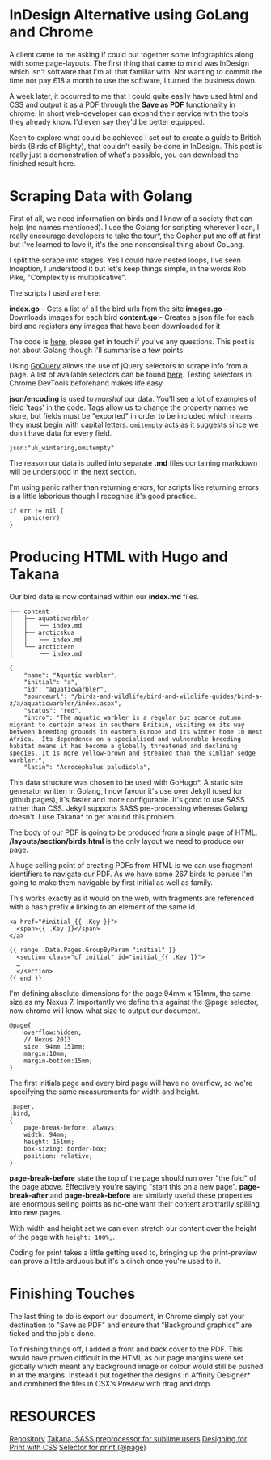 # InDesign Alternative using GoLang and Chrome

A client came to me asking if could put together some Infographics along with some page-layouts. The first thing that came to mind was InDesign which isn't software that I'm all that familiar with. Not wanting to commit the time nor pay £18 a month to use the software, I turned the business down.

A week later, it occurred to me that I could quite easily have used html and CSS and output it as a PDF through the __Save as PDF__ functionality in chrome. In short web-developer can expand their service with the tools they already know. I'd even say they'd be better equipped.

Keen to explore what could be achieved I set out to create a guide to British birds (Birds of Blighty), that couldn't easily be done in InDesign. This post is really just a demonstration of what's possible, you can download the finished result here.

# Scraping Data with Golang

First of all, we need information on birds and I know of a society that can help (no names mentioned). I use the Golang for scripting wherever I can, I really encourage developers to take the tour*, the Gopher put me off at first but I've learned to love it, it's the one nonsensical thing about GoLang.

I split the scrape into stages. Yes I could have nested loops, I've seen Inception, I understood it but let's keep things simple, in the words Rob Pike, "Complexity is multiplicative".

The scripts I used are here:

__index.go__ - Gets a list of all the bird urls from the site
__images.go__ - Downloads images for each bird
__content.go__ - Creates a json file for each bird and registers any images that have been downloaded for it

The code is [here](https://github.com/robstarbuck/birds-of-blighty-scrape), please get in touch if you've any questions. This post is not about Golang though I'll summarise a few points:

Using [GoQuery](https://github.com/PuerkitoBio/goquery) allows the use of jQuery selectors to scrape info from a page. A list of available selectors can be found [here](https://github.com/andybalholm/cascadia/blob/master/selector_test.go). Testing selectors in Chrome DevTools beforehand makes life easy.

<!-- TODO Image of chrome dev tools -->

__json/encoding__ is used to _marshal_ our data. You'll see a lot of examples of field 'tags' in the code. Tags allow us to change the property names we store, but fields must be "exported" in order to be included which means they must begin with capital letters. `omitempty` acts as it suggests since we don't have data for every field.

`json:"uk_wintering,omitempty"`

The reason our data is pulled into separate __.md__ files containing markdown will be understood in the next section.

I'm using panic rather than returning errors, for scripts like returning errors is a little laborious though I recognise it's good practice. 

    if err != nil {
        panic(err)
    }


# Producing HTML with Hugo and Takana

Our bird data is now contained within our __index.md__ files.

    ├── content
    │   ├── aquaticwarbler
    │   │   └── index.md
    │   ├── arcticskua
    │   │   └── index.md
    │   └── arctictern
    │       └── index.md

    {
        "name": "Aquatic warbler",
        "initial": "a",
        "id": "aquaticwarbler",
        "sourceurl": "/birds-and-wildlife/bird-and-wildlife-guides/bird-a-z/a/aquaticwarbler/index.aspx",
        "status": "red",
        "intro": "The aquatic warbler is a regular but scarce autumn migrant to certain areas in southern Britain, visiting on its way between breeding grounds in eastern Europe and its winter home in West Africa.  Its dependence on a specialised and vulnerable breeding habitat means it has become a globally threatened and declining species. It is more yellow-brown and streaked than the simliar sedge warbler.",
        "latin": "Acrocephalus paludicola",

This data structure was chosen to be used with GoHugo*. A static site generator written in Golang, I now favour it's use over Jekyll (used for github pages), it's faster and more configurable. It's good to use SASS rather than CSS. Jekyll supports SASS pre-processing whereas Golang doesn't. I use Takana* to get around this problem.

The body of our PDF is going to be produced from a single page of HTML. __/layouts/section/birds.html__ is the only layout we need to produce our page.

A huge selling point of creating PDFs from HTML is we can use fragment identifiers to navigate our PDF. As we have some 267 birds to peruse I'm going to make them navigable by first initial as well as family.

This works exactly as it would on the web, with fragments are referenced with a hash prefix `#` linking to an element of the same id.

    <a href="#initial_{{ .Key }}">
      <span>{{ .Key }}</span>
    </a>

    {{ range .Data.Pages.GroupByParam "initial" }}
      <section class="cf initial" id="initial_{{ .Key }}">
      …
      </section>
    {{ end }}

I'm defining absolute dimensions for the page 94mm x 151mm, the same size as my Nexus 7. Importantly we define this against the @page selector, now chrome will know what size to output our document.

    @page{
        overflow:hidden;
        // Nexus 2013
        size: 94mm 151mm;
        margin:10mm;
        margin-bottom:15mm;
    }

The first initials page and every bird page will have no overflow, so we're specifying the same measurements for width and height.

    .paper,
    .bird,
    {
        page-break-before: always;
        width: 94mm;
        height: 151mm;
        box-sizing: border-box;
        position: relative;
    }

__page-break-before__ state the top of the page should run over "the fold" of the page above. Effectively you're saying "start this on a new page". __page-break-after__ and __page-break-before__ are similarly useful these properties are enormous selling points as no-one want their content arbitrarily spilling into new pages.

With width and height set we can even stretch our content over the height of the page with `height: 100%;`.

Coding for print takes a little getting used to, bringing up the print-preview can prove a little arduous but it's a cinch once you're used to it. 

# Finishing Touches

The last thing to do is export our document, in Chrome simply set your destination to "Save as PDF" and ensure that "Background graphics" are ticked and the job's done.

To finishing things off, I added a front and back cover to the PDF. This would have proven difficult in the HTML as our page margins were set globally which meant any background image or colour would still be pushed in at the margins. Instead I put together the designs in Affinity Designer* and combined the files in OSX's Preview with drag and drop.

# RESOURCES

[Repository](https://github.com/robstarbuck/blog-birds-of-blighty)
[Takana, SASS preprocessor for sublime users](https://github.com/mechio/takana)
[Designing for Print with CSS](https://www.smashingmagazine.com/2015/01/designing-for-print-with-css/)
[Selector for print (@page)](https://developer.mozilla.org/en/docs/Web/CSS/@page) 


